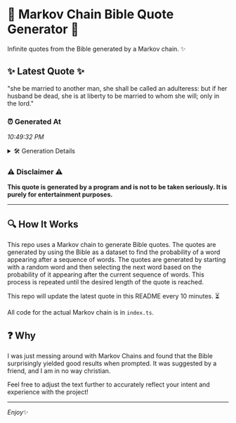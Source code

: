 # 📖 Markov Chain Bible Quote Generator 📖

Infinite quotes from the Bible generated by a Markov chain. ✨

## ✨ Latest Quote ✨
"she be married to another man, she shall be called an adulteress: but if her husband be dead, she is at liberty to be married to whom she will; only in the lord."

### ⏰ Generated At
*10:49:32 PM*

<details>
    <summary>🛠️ Generation Details</summary>
    <p>
        <strong>🌱 Seed:</strong> she<br>
        <strong>🔄 Iterations:</strong> 32<br>
        <strong>📜 Context History:</strong><br>[ she ]: be<br>[ she, be ]: married<br>[ she, be, married ]: to<br>[ she, be, married, to ]: another<br>[ she, be, married, to, another ]: man,<br>[ she, be, married, to, another, man, ]: she<br>[ be, married, to, another, man,, she ]: shall<br>[ married, to, another, man,, she, shall ]: be<br>[ to, another, man,, she, shall, be ]: called<br>[ another, man,, she, shall, be, called ]: an<br>[ man,, she, shall, be, called, an ]: adulteress:<br>[ she, shall, be, called, an, adulteress: ]: but<br>[ shall, be, called, an, adulteress:, but ]: if<br>[ be, called, an, adulteress:, but, if ]: her<br>[ called, an, adulteress:, but, if, her ]: husband<br>[ an, adulteress:, but, if, her, husband ]: be<br>[ adulteress:, but, if, her, husband, be ]: dead,<br>[ but, if, her, husband, be, dead, ]: she<br>[ if, her, husband, be, dead,, she ]: is<br>[ her, husband, be, dead,, she, is ]: at<br>[ husband, be, dead,, she, is, at ]: liberty<br>[ be, dead,, she, is, at, liberty ]: to<br>[ dead,, she, is, at, liberty, to ]: be<br>[ she, is, at, liberty, to, be ]: married<br>[ is, at, liberty, to, be, married ]: to<br>[ at, liberty, to, be, married, to ]: whom<br>[ liberty, to, be, married, to, whom ]: she<br>[ to, be, married, to, whom, she ]: will;<br>[ be, married, to, whom, she, will; ]: only<br>[ married, to, whom, she, will;, only ]: in<br>[ to, whom, she, will;, only, in ]: the<br>[ whom, she, will;, only, in, the ]: lord.<br>
    </p>
</details>

### ⚠️ Disclaimer ⚠️
**This quote is generated by a program and is not to be taken seriously. It is purely for entertainment purposes.**

---

## 🔍 How It Works

This repo uses a Markov chain to generate Bible quotes. The quotes are generated by using the Bible as a dataset to find the probability of a word appearing after a sequence of words. The quotes are generated by starting with a random word and then selecting the next word based on the probability of it appearing after the current sequence of words. This process is repeated until the desired length of the quote is reached.

This repo will update the latest quote in this README every 10 minutes. ⏳

All code for the actual Markov chain is in `index.ts`.

## ❓ Why

I was just messing around with Markov Chains and found that the Bible surprisingly yielded good results when prompted. 
It was suggested by a friend, and I am in no way christian.

Feel free to adjust the text further to accurately reflect your intent and experience with the project!

---

*Enjoy*✨
